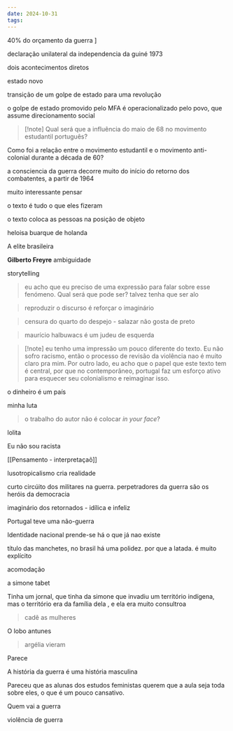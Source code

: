 ```yaml
---
date: 2024-10-31
tags:
---
```



40% do orçamento da guerra                                                                                                             ]

declaração unilateral da independencia da guiné 1973


dois acontecimentos diretos 

estado novo 

transição de um golpe de estado para uma revolução

o golpe de estado promovido pelo MFA é operacionalizado pelo povo, que assume direcionamento social 


> [!note] Qual será que a influência do maio de 68 no movimento estudantil português?

Como foi a relação entre o movimento estudantil e o movimento anti-colonial durante a década de 60?

a consciencia da guerra decorre muito do início do retorno dos combatentes, a partir de 1964

muito interessante pensar 


o texto é tudo o que eles fizeram

o texto coloca as pessoas na posição de objeto

heloisa buarque de holanda

A elite brasileira

**Gilberto Freyre** ambiguidade 

storytelling

> eu acho que eu preciso de uma expressão para falar sobre esse fenómeno. Qual será que pode ser? talvez tenha que ser alo 

> reproduzir o discurso é reforçar o imaginário

> censura do quarto do despejo - salazar não gosta de preto 

> maurício halbuwacs é um judeu de esquerda 


>[!note] eu tenho uma impressão um pouco diferente do texto. Eu não sofro racismo, então o processo de revisão da violência nao é muito claro pra mim. Por outro lado, eu acho que o papel que este texto tem é central, por que no contemporâneo, portugal faz um esforço ativo para esquecer seu colonialismo e reimaginar isso. 



o dinheiro é um país

minha luta 

> o trabalho do autor não é colocar *in your face*? 

lolita

Eu não sou racista 



[[Pensamento - interpretaçaõ]]

lusotropicalismo cria realidade

curto circúito dos militares na guerra. perpetradores da guerra são os heróis da democracia

imaginário dos retornados - idílica e infeliz


Portugal teve uma não-guerra

Identidade nacional prende-se há o que já nao existe 


título das manchetes, no brasil há uma polidez. por que a latada. é muito explícito



acomodação 

a simone tabet

Tinha um jornal, que tinha da simone que invadiu um território indígena, mas o território era da família dela , e ela era muito consultroa


> cadê as mulheres

O lobo antunes

> argélia vieram


Parece 

A história da guerra é uma história masculina

Pareceu que as alunas dos estudos feministas querem que a aula seja toda sobre eles, o que é um pouco cansativo.

Quem vai a guerra


violência de guerra



